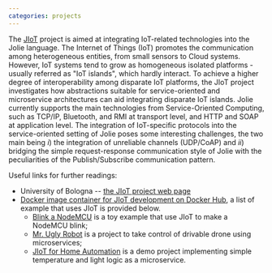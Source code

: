 ```yaml
---
categories: projects
---
```

The [J<span class="text-primary">IoT</span>](http://www.cs.unibo.it/projects/jolie/jiot.html) project is aimed at integrating IoT-related technologies into the Jolie language.
The Internet of Things (IoT) promotes the communication among heterogeneous entities, from small sensors to Cloud systems. However, IoT systems tend to grow as homogeneous isolated platforms - usually referred as "IoT islands", which hardly interact.
To achieve a higher degree of interoperability among disparate IoT platforms, the JIoT project investigates how abstractions suitable for service-oriented and microservice architectures can aid integrating disparate IoT islands.
Jolie currently supports the main technologies from Service-Oriented Computing, such as TCP/IP, Bluetooth, and RMI at transport level, and HTTP and SOAP at application level.
The integration of IoT-specific protocols into the service-oriented setting of Jolie poses some interesting challenges, the two main being _i_) the integration of unreliable channels (UDP/CoAP) and _ii_) bridging the simple request-response communication style of Jolie with the peculiarities of the Publish/Subscribe communication pattern.

Useful links for further readings:

- University of Bologna -- [the J<span class="text-primary">IoT</span> project web page](http://www.cs.unibo.it/projects/jolie/jiot.html)
- [Docker image container for J<span class="text-primary">IoT</span> development on Docker Hub](https://cloud.docker.com/u/saltgz/repository/docker/saltgz/jolie), a list of example that uses J<span class="text-primary">IoT</span> is provided below.
  - [Blink a NodeMCU](https://bitbucket.org/spacesresearchgroup/blink-node-mcu/src) is a toy example that use J<span class="text-primary">IoT</span> to make a NodeMCU blink;
  - [Mr. Ugly Robot](https://bitbucket.org/saltgz/mr-ugly-robot) is a project to
  take control of drivable drone using microservices;
  - [JIoT for Home Automation](https://bitbucket.org/spacesresearchgroup/jiot-for-home-automation) is a demo project implementing simple temperature and light logic as a microservice.
